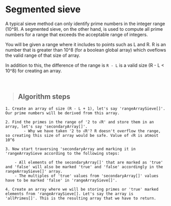 # Segmented sieve

A typical sieve method can only identify prime numbers in the integer range (10^9). A segmented sieve, on the other hand, is used to compute all prime numbers for a range that exceeds the acceptable range of integers.

You will be given a range where it includes to points such as L and R. R is an number that is greater than 10^8 (for a boolean global array) which oveflows the valid range of that size of array.  

In addition to this, the difference of the range is ```R - L``` is a valid size (R - L < 10^8) for creating an array.

&nbsp;

> ## **Algorithm steps**

    1. Create an array of size (R - L + 1), let's say 'rangeArraySieve[]'. Our prime numbers will be derived from this array.

    2. Find the primes in the range of '2 to √R' and store them in an array, let's say 'secondaryArray[]'.
            - Why we have taken '2 to √R'? R doesn't overflow the range, so creating this size of array would be safe. Value of √R is atmost 10^6

    3. Now start traversing 'secondaryArray and marking it in 'rangeArraySieve according to the following steps:

        - All elements of the secondaryArray[]' that are marked as 'true' and 'false' will also be marked 'true' and 'false' accordingly in the rangeArraySieve[]' array.
        - The multiples of 'true' values from 'secondaryArray[]' values have to be marked 'false' in 'rangeArraySieve[]'.

    4. Create an array where we will be storing primes or 'true' marked elements from 'rangeArraySieve[]. Let's say the array is 'allPrimes[]'. This is the resulting array that we have to return.
